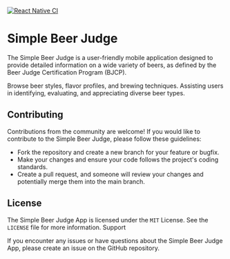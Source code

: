 [![React Native CI](https://github.com/ztroop/simple-beer-judge/actions/workflows/native.js.yml/badge.svg)](https://github.com/ztroop/simple-beer-judge/actions/workflows/native.js.yml)

# Simple Beer Judge

The Simple Beer Judge is a user-friendly mobile application designed to
provide detailed information on a wide variety of beers, as defined by
the Beer Judge Certification Program (BJCP).

Browse beer styles, flavor profiles, and brewing techniques. Assisting
users in identifying, evaluating, and appreciating diverse beer types.

## Contributing

Contributions from the community are welcome! If you would like to contribute
to the Simple Beer Judge, please follow these guidelines:

- Fork the repository and create a new branch for your feature or bugfix.
- Make your changes and ensure your code follows the project's coding standards.
- Create a pull request, and someone will review your changes and potentially merge them into the main branch.

## License

The Simple Beer Judge App is licensed under the `MIT` License. See the `LICENSE` file for more information.
Support

If you encounter any issues or have questions about the Simple Beer Judge App, please
create an issue on the GitHub repository.
